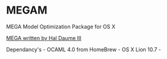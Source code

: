 MEGAM
=====

MEGA Model Optimization Package for OS X

[MEGA written by Hal Daume III](http://www.cs.utah.edu/~hal/megam/)

Dependancy's 
	- OCAML 4.0 from HomeBrew
	- OS X Lion 10.7
	- 
